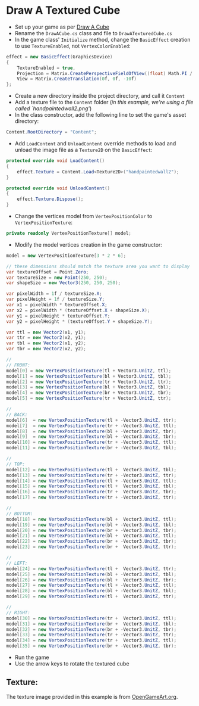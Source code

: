 ﻿Draw A Textured Cube
=====================

- Set up your game as per [Draw A Cube](https://github.com/danielcrenna/FNA.Examples/blob/main/DrawACube/README.md)
- Rename the `DrawACube.cs` class and file to `DrawATexturedCube.cs`
- In the game class' `Initialize` method, change the `BasicEffect` creation to use `TextureEnabled`, not `VertexColorEnabled`:

```csharp
effect = new BasicEffect(GraphicsDevice)
{
    TextureEnabled = true,
    Projection = Matrix.CreatePerspectiveFieldOfView((float) Math.PI / 4.0f, aspectRatio, 1f, 10000f),
    View = Matrix.CreateTranslation(0f, 0f, -10f)
};
```

- Create a new directory inside the project directory, and call it `Content`
- Add a texture file to the `Content` folder (_in this example, we're using a file called `handpaintedwall2.png'_)
- In the class constructor, add the following line to set the game's asset directory:

```csharp
Content.RootDirectory = "Content";
```

- Add `LoadContent` and `UnloadContent` override methods to load and unload the image file as a `Texture2D` on the `BasicEffect`:

```csharp
protected override void LoadContent()
{
    effect.Texture = Content.Load<Texture2D>("handpaintedwall2");
}

protected override void UnloadContent()
{
    effect.Texture.Dispose();
}
```

- Change the vertices model from `VertexPositionColor` to `VertexPositionTexture`:

```csharp
private readonly VertexPositionTexture[] model;
```

- Modify the model vertices creation in the game constructor:

```csharp
model = new VertexPositionTexture[3 * 2 * 6];

// these dimensions should match the texture area you want to display
var textureOffset = Point.Zero;
var textureSize = new Point(250, 250);
var shapeSize = new Vector3(250, 250, 250);

var pixelWidth = 1f / textureSize.X;
var pixelHeight = 1f / textureSize.Y;
var x1 = pixelWidth * textureOffset.X;
var x2 = pixelWidth * (textureOffset.X + shapeSize.X);
var y1 = pixelHeight * textureOffset.Y;
var y2 = pixelHeight * (textureOffset.Y + shapeSize.Y);

var ttl = new Vector2(x1, y1);
var ttr = new Vector2(x2, y1);
var tbl = new Vector2(x1, y2);
var tbr = new Vector2(x2, y2);

//
// FRONT:
model[0] = new VertexPositionTexture(tl + Vector3.UnitZ, ttl);
model[1] = new VertexPositionTexture(bl + Vector3.UnitZ, tbl);
model[2] = new VertexPositionTexture(tr + Vector3.UnitZ, ttr);
model[3] = new VertexPositionTexture(bl + Vector3.UnitZ, tbl);
model[4] = new VertexPositionTexture(br + Vector3.UnitZ, tbr);
model[5] = new VertexPositionTexture(tr + Vector3.UnitZ, ttr);

//
// BACK:
model[6]  = new VertexPositionTexture(tl + -Vector3.UnitZ, ttr);
model[7]  = new VertexPositionTexture(tr + -Vector3.UnitZ, ttl);
model[8]  = new VertexPositionTexture(bl + -Vector3.UnitZ, tbr);
model[9]  = new VertexPositionTexture(bl + -Vector3.UnitZ, tbr);
model[10] = new VertexPositionTexture(tr + -Vector3.UnitZ, ttl);
model[11] = new VertexPositionTexture(br + -Vector3.UnitZ, tbl);

//
// TOP:
model[12] = new VertexPositionTexture(tl +  Vector3.UnitZ, tbl);
model[13] = new VertexPositionTexture(tr + -Vector3.UnitZ, ttr);
model[14] = new VertexPositionTexture(tl + -Vector3.UnitZ, ttl);
model[15] = new VertexPositionTexture(tl +  Vector3.UnitZ, tbl);
model[16] = new VertexPositionTexture(tr +  Vector3.UnitZ, tbr);
model[17] = new VertexPositionTexture(tr + -Vector3.UnitZ, ttr);

//
// BOTTOM:
model[18] = new VertexPositionTexture(bl +  Vector3.UnitZ, ttl);
model[19] = new VertexPositionTexture(bl + -Vector3.UnitZ, tbl);
model[20] = new VertexPositionTexture(br + -Vector3.UnitZ, tbr);
model[21] = new VertexPositionTexture(bl +  Vector3.UnitZ, ttl);
model[22] = new VertexPositionTexture(br + -Vector3.UnitZ, tbr);
model[23] = new VertexPositionTexture(br +  Vector3.UnitZ, ttr);

//
// LEFT:
model[24] = new VertexPositionTexture(tl +  Vector3.UnitZ, ttr);
model[25] = new VertexPositionTexture(bl + -Vector3.UnitZ, tbl);
model[26] = new VertexPositionTexture(bl +  Vector3.UnitZ, tbr);
model[27] = new VertexPositionTexture(tl + -Vector3.UnitZ, ttl);
model[28] = new VertexPositionTexture(bl + -Vector3.UnitZ, tbl);
model[29] = new VertexPositionTexture(tl +  Vector3.UnitZ, ttr);

//
// RIGHT:
model[30] = new VertexPositionTexture(tr +  Vector3.UnitZ, ttl);
model[31] = new VertexPositionTexture(br +  Vector3.UnitZ, tbl);
model[32] = new VertexPositionTexture(br + -Vector3.UnitZ, tbr);
model[33] = new VertexPositionTexture(tr + -Vector3.UnitZ, ttr);
model[34] = new VertexPositionTexture(tr +  Vector3.UnitZ, ttl);
model[35] = new VertexPositionTexture(br + -Vector3.UnitZ, tbr);
```
- Run the game
- Use the arrow keys to rotate the textured cube

Texture:
--------
The texture image provided in this example is from [OpenGameArt.org](https://opengameart.org/content/handpainted-stone-wall-textures).
